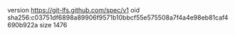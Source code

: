 version https://git-lfs.github.com/spec/v1
oid sha256:c03751df6898a89906f9571b10bbcf55e575508a7f4a4e98eb81caf4690b922a
size 1476
